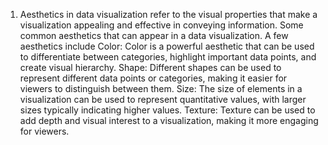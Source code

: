 1. Aesthetics in data visualization refer to the visual properties that make a visualization appealing and effective in
   conveying information. Some common aesthetics that can appear in a data visualization. A few aesthetics include
   Color: Color is a powerful aesthetic that can be used to differentiate between categories, highlight important data points, and create visual hierarchy.
     Shape: Different shapes can be used to represent different data points or categories, making it easier for viewers to distinguish between them.
Size: The size of elements in a visualization can be used to represent quantitative values, with larger sizes typically indicating higher values.
Texture: Texture can be used to add depth and visual interest to a visualization, making it more engaging for viewers.  



